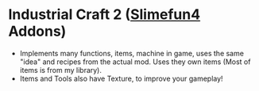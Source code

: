 # Industrial Craft 2 ([Slimefun4](https://github.com/Slimefun/Slimefun4) Addons)
- Implements many functions, items, machine in game, uses the same "idea"
and recipes from the actual mod. Uses they own items (Most of items is from my library).
- Items and Tools also have Texture, to improve your gameplay!
